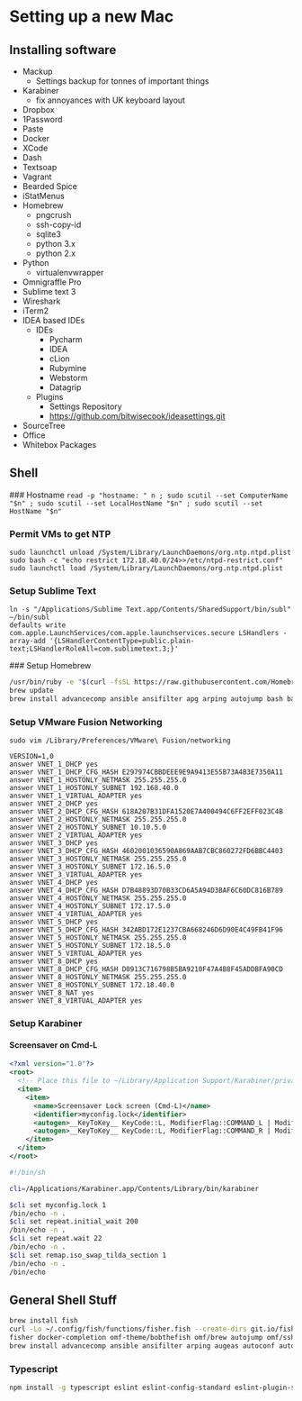 # Setting up a new Mac

## Installing software

 * Mackup
   * Settings backup for tonnes of important things
 * Karabiner
   * fix annoyances with UK keyboard layout
 * Dropbox
 * 1Password
 * Paste
 * Docker
 * XCode
 * Dash
 * Textsoap
 * Vagrant
 * Bearded Spice
 * iStatMenus
 * Homebrew
   * pngcrush
   * ssh-copy-id
   * sqlite3
   * python 3.x
   * python 2.x
 * Python
   * virtualenvwrapper  
 * Omnigraffle Pro
 * Sublime text 3
 * Wireshark
 * iTerm2
 * IDEA based IDEs
   * IDEs
     * Pycharm
     * IDEA
     * cLion
     * Rubymine
     * Webstorm
     * Datagrip
   * Plugins
     * Settings Repository
     * https://github.com/bitwisecook/ideasettings.git
 * SourceTree
 * Office
 * Whitebox Packages
 
## Shell

### Hostname
`read -p "hostname: " n ; sudo scutil --set ComputerName "$n" ; sudo scutil --set LocalHostName "$n" ; sudo scutil --set HostName "$n"`  

### Permit VMs to get NTP
`sudo launchctl unload /System/Library/LaunchDaemons/org.ntp.ntpd.plist`  
`sudo bash -c "echo restrict 172.18.40.0/24>>/etc/ntpd-restrict.conf"`  
`sudo launchctl load /System/Library/LaunchDaemons/org.ntp.ntpd.plist`  

### Setup Sublime Text
`ln -s "/Applications/Sublime Text.app/Contents/SharedSupport/bin/subl" ~/bin/subl`  
`defaults write com.apple.LaunchServices/com.apple.launchservices.secure LSHandlers -array-add '{LSHandlerContentType=public.plain-text;LSHandlerRoleAll=com.sublimetext.3;}'`

### Setup Homebrew
```sh
/usr/bin/ruby -e "$(curl -fsSL https://raw.githubusercontent.com/Homebrew/install/master/install)"
brew update
brew install advancecomp ansible ansifilter apg arping autojump bash bash-completion binwalk certbot colordiff colormake dos2unix ffmpeg figlet fish fswatch gcc ghostscript git gnu-tar gnupg goaccess graphviz hashcat imagemagick simeji/jid/jid jq mackup mkvalidator mkvtoolnix node optipng packer pandoc pigz pixz platformio pngcrush pssh psutils pv python python3 redis rename rgxg rlwrap ruby ssh-copy-id ssldump sslyze the_silver_searcher tree unar upx watch wget zopfli
```

### Setup VMware Fusion Networking
`sudo vim /Library/Preferences/VMware\ Fusion/networking`  
```
VERSION=1,0
answer VNET_1_DHCP yes
answer VNET_1_DHCP_CFG_HASH E297974CBBDEEE9E9A9413E55B73A4B3E7350A11
answer VNET_1_HOSTONLY_NETMASK 255.255.255.0
answer VNET_1_HOSTONLY_SUBNET 192.168.40.0
answer VNET_1_VIRTUAL_ADAPTER yes
answer VNET_2_DHCP yes
answer VNET_2_DHCP_CFG_HASH 618A207B31DFA1520E7A400494C6FF2EFF023C4B
answer VNET_2_HOSTONLY_NETMASK 255.255.255.0
answer VNET_2_HOSTONLY_SUBNET 10.10.5.0
answer VNET_2_VIRTUAL_ADAPTER yes
answer VNET_3_DHCP yes
answer VNET_3_DHCP_CFG_HASH 4602001036590A869AAB7CBC860272FD6BBC4403
answer VNET_3_HOSTONLY_NETMASK 255.255.255.0
answer VNET_3_HOSTONLY_SUBNET 172.16.5.0
answer VNET_3_VIRTUAL_ADAPTER yes
answer VNET_4_DHCP yes
answer VNET_4_DHCP_CFG_HASH D7B48893D70B33CD6A5A94D3BAF6C60DC816B789
answer VNET_4_HOSTONLY_NETMASK 255.255.255.0
answer VNET_4_HOSTONLY_SUBNET 172.17.5.0
answer VNET_4_VIRTUAL_ADAPTER yes
answer VNET_5_DHCP yes
answer VNET_5_DHCP_CFG_HASH 342ABD172E1237CBA668246D6D90E4C49FB41F96
answer VNET_5_HOSTONLY_NETMASK 255.255.255.0
answer VNET_5_HOSTONLY_SUBNET 172.18.5.0
answer VNET_5_VIRTUAL_ADAPTER yes
answer VNET_8_DHCP yes
answer VNET_8_DHCP_CFG_HASH D0913C716798B5BA9210F47A4B8F45ADDBFA90CD
answer VNET_8_HOSTONLY_NETMASK 255.255.255.0
answer VNET_8_HOSTONLY_SUBNET 172.18.40.0
answer VNET_8_NAT yes
answer VNET_8_VIRTUAL_ADAPTER yes
```

### Setup Karabiner

#### Screensaver on Cmd-L
```xml
<?xml version="1.0"?>
<root>
  <!-- Place this file to ~/Library/Application Support/Karabiner/private.xml -->
  <item>
    <item>
      <name>Screensaver Lock screen (Cmd-L)</name>
      <identifier>myconfig.lock</identifier>
      <autogen>__KeyToKey__ KeyCode::L, ModifierFlag::COMMAND_L | ModifierFlag::NONE, KeyCode::VK_OPEN_URL_APP_ScreenSaverEngine</autogen>
      <autogen>__KeyToKey__ KeyCode::L, ModifierFlag::COMMAND_R | ModifierFlag::NONE, KeyCode::VK_OPEN_URL_APP_ScreenSaverEngine</autogen>
    </item>
  </item>
</root>
```

```sh
#!/bin/sh

cli=/Applications/Karabiner.app/Contents/Library/bin/karabiner

$cli set myconfig.lock 1
/bin/echo -n .
$cli set repeat.initial_wait 200
/bin/echo -n .
$cli set repeat.wait 22
/bin/echo -n .
$cli set remap.iso_swap_tilda_section 1
/bin/echo -n .
/bin/echo
```

## General Shell Stuff
```sh
brew install fish
curl -Lo ~/.config/fish/functions/fisher.fish --create-dirs git.io/fisher
fisher docker-completion omf-theme/bobthefish omf/brew autojump omf/ssh omf/osx omf/python omf/sublime gitignore
brew install advancecomp ansible ansifilter arping augeas autoconf autojump automake bash bash-completion binwalk boot2docker certbot colordiff colormake dialog docker dos2unix fish fontconfig freetype fswatch gcc gdbm gettext git gmp gnu-tar gnupg go goaccess imagemagick isl jpeg jq letsencrypt libgpg-error libksba libmagic libmpc libnet libpng libtiff libtool libxml2 libyaml mpfr node oniguruma openssl optipng p7zip packer pandoc pcre pcre2 pkg-config pngcrush pssh psutils pv pyside python python3 qt readline redis rename rgxg rlwrap ruby shiboken spatialindex sqlite ssdeep ssh-copy-id ssldump sslyze sudolikeaboss the_silver_searcher tree ucl unar upx watch xmlstarlet xz zopfli
```

### Typescript
```sh
npm install -g typescript eslint eslint-config-standard eslint-plugin-standard eslint-plugin-promise
```
